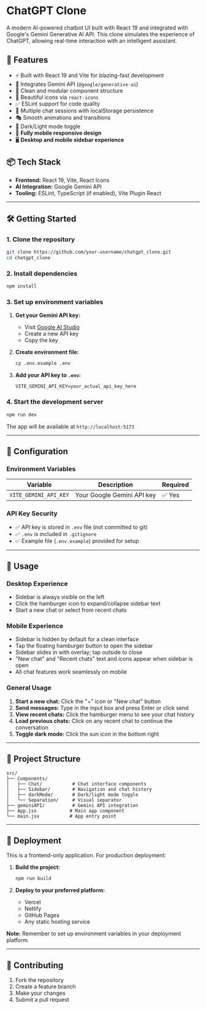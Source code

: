 # ChatGPT Clone

A modern AI-powered chatbot UI built with React 19 and integrated with Google's Gemini Generative AI API. This clone simulates the experience of ChatGPT, allowing real-time interaction with an intelligent assistant.

## 🚀 Features

- ⚡ Built with React 19 and Vite for blazing-fast development
- 🧠 Integrates Gemini API (`@google/generative-ai`)
- 🧩 Clean and modular component structure
- 🎨 Beautiful icons via `react-icons`
- ✅ ESLint support for code quality
- 💬 Multiple chat sessions with localStorage persistence
- 🎭 Smooth animations and transitions
- 🌙 Dark/Light mode toggle
- 📱 **Fully mobile responsive design**
- 🖥️ **Desktop and mobile sidebar experience**

## 📦 Tech Stack

- **Frontend:** React 19, Vite, React Icons
- **AI Integration:** Google Gemini API
- **Tooling:** ESLint, TypeScript (if enabled), Vite Plugin React

---

## 🛠️ Getting Started

### 1. Clone the repository

```bash
git clone https://github.com/your-username/chatgpt_clone.git
cd chatgpt_clone
```

### 2. Install dependencies

```bash
npm install
```

### 3. Set up environment variables

1. **Get your Gemini API key:**
   - Visit [Google AI Studio](https://makersuite.google.com/app/apikey)
   - Create a new API key
   - Copy the key

2. **Create environment file:**
   ```bash
   cp .env.example .env
   ```

3. **Add your API key to `.env`:**
   ```env
   VITE_GEMINI_API_KEY=your_actual_api_key_here
   ```

### 4. Start the development server

```bash
npm run dev
```

The app will be available at `http://localhost:5173`

---

## 🔧 Configuration

### Environment Variables

| Variable | Description | Required |
|----------|-------------|----------|
| `VITE_GEMINI_API_KEY` | Your Google Gemini API key | ✅ Yes |

### API Key Security

- ✅ API key is stored in `.env` file (not committed to git)
- ✅ `.env` is included in `.gitignore`
- ✅ Example file (`.env.example`) provided for setup

---

## 🎯 Usage

### Desktop Experience
- Sidebar is always visible on the left
- Click the hamburger icon to expand/collapse sidebar text
- Start a new chat or select from recent chats

### Mobile Experience
- Sidebar is hidden by default for a clean interface
- Tap the floating hamburger button to open the sidebar
- Sidebar slides in with overlay; tap outside to close
- "New chat" and "Recent chats" text and icons appear when sidebar is open
- All chat features work seamlessly on mobile

### General Usage
1. **Start a new chat:** Click the "+" icon or "New chat" button
2. **Send messages:** Type in the input box and press Enter or click send
3. **View recent chats:** Click the hamburger menu to see your chat history
4. **Load previous chats:** Click on any recent chat to continue the conversation
5. **Toggle dark mode:** Click the sun icon in the bottom right

---

## 📁 Project Structure

```
src/
├── Components/
│   ├── Chat/           # Chat interface components
│   ├── Sidebar/        # Navigation and chat history
│   ├── darkMode/       # Dark/light mode toggle
│   └── Separation/     # Visual separator
├── geminiAPI/          # Gemini API integration
├── App.jsx            # Main app component
└── main.jsx           # App entry point
```

---

## 🚀 Deployment

This is a frontend-only application. For production deployment:

1. **Build the project:**
   ```bash
   npm run build
   ```

2. **Deploy to your preferred platform:**
   - Vercel
   - Netlify
   - GitHub Pages
   - Any static hosting service

**Note:** Remember to set up environment variables in your deployment platform.

---

## 🤝 Contributing

1. Fork the repository
2. Create a feature branch
3. Make your changes
4. Submit a pull request


